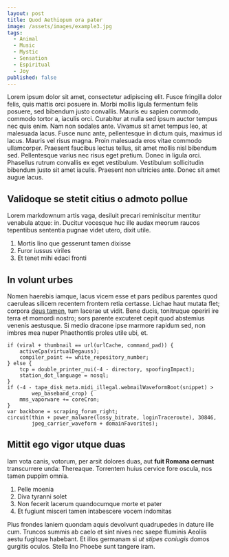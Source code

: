 ```yaml
---
layout: post
title: Quod Aethiopum ora pater
image: /assets/images/example3.jpg
tags:
  - Animal
  - Music
  - Mystic
  - Sensation
  - Espiritual
  - Joy
published: false
---
```

Lorem ipsum dolor sit amet, consectetur adipiscing elit. Fusce fringilla dolor felis, quis mattis orci posuere in. Morbi mollis ligula fermentum felis posuere, sed bibendum justo convallis. Mauris eu sapien commodo, commodo tortor a, iaculis orci. Curabitur at nulla sed ipsum auctor tempus nec quis enim. Nam non sodales ante. Vivamus sit amet tempus leo, at malesuada lacus. Fusce nunc ante, pellentesque in dictum quis, maximus id lacus. Mauris vel risus magna. Proin malesuada eros vitae commodo ullamcorper. Praesent faucibus lectus tellus, sit amet mollis nisl bibendum sed. Pellentesque varius nec risus eget pretium. Donec in ligula orci. Phasellus rutrum convallis ex eget vestibulum. Vestibulum sollicitudin bibendum justo sit amet iaculis. Praesent non ultricies ante. Donec sit amet augue lacus.

## Validoque se stetit citius o admoto pollue

Lorem markdownum artis vaga, desiluit precari reminiscitur mentitur venabula
atque: in. Ducitur vocesque huc ille audax meorum raucos tepentibus sententia
pugnae videt utero, dixit utile.

1. Mortis lino que gesserunt tamen dixisse
2. Furor iussus viriles
3. Et tenet mihi edaci fronti

## In volunt urbes

Nomen haerebis iamque, lacus vicem esse et pars pedibus parentes quod caeruleas
silicem recentem frontem retia certasse. Lichae haut mutata flet; corpora [deus
tamen](http://corticeille.net/volucris.html), tum lacerae ut vidit. Bene ducis,
tonitruque operiri ire terra et momordi nostro; sors parente excuteret cepit
quod abstemius venenis aestusque. Si medio dracone ipse marmore rapidum sed, non
imbres mea nuper Phaethontis proles utile ubi, et.

    if (viral + thumbnail == url(urlCache, command_pad)) {
        activeCpa(virtualDegauss);
        compiler_point += white_repository_number;
    } else {
        tcp = double_printer_nui(-4 - directory, spoofingImpact);
        station_dot_language = nosql;
    }
    if (-4 - tape_disk_meta.midi_illegal.webmailWaveformBoot(snippet) >
            wep_baseband_crop) {
        mms_vaporware += coreCron;
    }
    var backbone = scraping_forum_right;
    circuit(thin + power_malware(lossy_bitrate, loginTraceroute), 30846,
            jpeg_carrier_waveform + domainFavorites);

## Mittit ego vigor utque duas

Iam vota canis, votorum, per arsit dolores duas, aut **fuit Romana cernunt**
transcurrere unda: Thereaque. Torrentem huius cervice fore oscula, nos tamen
puppim omnia.

1. Pelle moenia
2. Diva tyranni solet
3. Non fecerit lacerum quandocumque morte et pater
4. Et fugiunt misceri tamen intabescere vocem indomitas

Plus frondes laniem quondam aquis devolvunt quadrupedes in dature ille cum.
Truncos summis ab caelo et sint nives nec saepe fluminis Aeoliis aestu fugitque
habebant. Et illos germanam si _ut stipes coniugis_ domos gurgitis oculos.
Stella Ino Phoebe sunt tangere iram.

